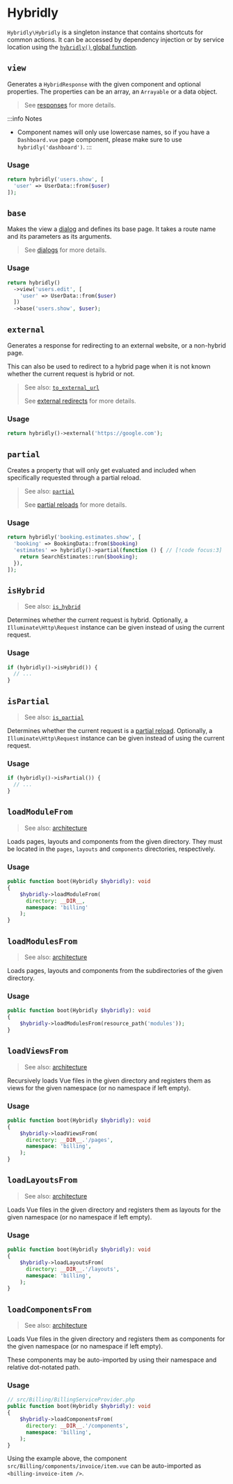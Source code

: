 # Hybridly

`Hybridly\Hybridly` is a singleton instance that contains shortcuts for common actions. It can be accessed by dependency injection or by service location using the [`hybridly()` global function](./functions.md#hybridly).

## `view`

Generates a `HybridResponse` with the given component and optional properties. The properties can be an array, an `Arrayable` or a data object.

> See [responses](../../guide/responses.md) for more details.

:::info Notes
- Component names will only use lowercase names, so if you have a `Dashboard.vue` page component, please make sure to use `hybridly('dashboard')`.
:::

### Usage

```php
return hybridly('users.show', [
  'user' => UserData::from($user)
]);
```

## `base`

Makes the view a [dialog](../../guide/dialogs.md) and defines its base page. It takes a route name and its parameters as its arguments.

> See [dialogs](../../guide/dialogs.md) for more details.

### Usage

```php
return hybridly()
  ->view('users.edit', [
    'user' => UserData::from($user)
  ])
  ->base('users.show', $user);
```

## `external`
  
Generates a response for redirecting to an external website, or a non-hybrid page. 

This can also be used to redirect to a hybrid page when it is not known whether the current request is hybrid or not.

> See also: [`to_external_url`](./functions.md#to-external-url)
> 
> See [external redirects](../../guide/responses.md#external-redirects) for more details.

### Usage

```php
return hybridly()->external('https://google.com');
```

## `partial`

Creates a property that will only get evaluated and included when specifically requested through a partial reload.

> See also: [`partial`](./functions.md#partial)
> 
> See [partial reloads](../../guide/partial-reloads.md) for more details.

### Usage

```php
return hybridly('booking.estimates.show', [
  'booking' => BookingData::from($booking)
  'estimates' => hybridly()->partial(function () { // [!code focus:3]
    return SearchEstimates::run($booking);
  }),
]);
```

## `isHybrid`

> See also: [`is_hybrid`](./functions.md#is-hybrid)

Determines whether the current request is hybrid. Optionally, a `Illuminate\Http\Request` instance can be given instead of using the current request.

### Usage

```php
if (hybridly()->isHybrid()) {
  // ...
}
```

## `isPartial`

> See also: [`is_partial`](./functions.md#is-partial)

Determines whether the current request is a [partial reload](../../guide/partial-reloads.md). Optionally, a `Illuminate\Http\Request` instance can be given instead of using the current request.

### Usage

```php
if (hybridly()->isPartial()) {
  // ...
}
```

## `loadModuleFrom`

> See also: [architecture](../../guide/architecture.md#custom)

Loads pages, layouts and components from the given directory. They must be located in the `pages`, `layouts` and `components` directories, respectively.

### Usage

```php
public function boot(Hybridly $hybridly): void
{
    $hybridly->loadModuleFrom(
      directory: __DIR__,
      namespace: 'billing'
    );
}
```

## `loadModulesFrom`

> See also: [architecture](../../guide/architecture.md#custom)

Loads pages, layouts and components from the subdirectories of the given directory.

### Usage

```php
public function boot(Hybridly $hybridly): void
{
    $hybridly->loadModulesFrom(resource_path('modules'));
}
```

## `loadViewsFrom`

> See also: [architecture](../../guide/architecture.md#custom)

Recursively loads Vue files in the given directory and registers them as views for the given namespace (or no namespace if left empty).

### Usage

```php
public function boot(Hybridly $hybridly): void
{
    $hybridly->loadViewsFrom(
      directory: __DIR__.'/pages',
      namespace: 'billing',
    );
}
```

## `loadLayoutsFrom`

> See also: [architecture](../../guide/architecture.md#custom)

Loads Vue files in the given directory and registers them as layouts for the given namespace (or no namespace if left empty).

### Usage

```php
public function boot(Hybridly $hybridly): void
{
    $hybridly->loadLayoutsFrom(
      directory: __DIR__.'/layouts',
      namespace: 'billing',
    );
}
```


## `loadComponentsFrom`

> See also: [architecture](../../guide/architecture.md#custom)

Loads Vue files in the given directory and registers them as components for the given namespace (or no namespace if left empty). 

These components may be auto-imported by using their namespace and relative dot-notated path. 

### Usage

```php
// src/Billing/BillingServiceProvider.php
public function boot(Hybridly $hybridly): void
{
    $hybridly->loadComponentsFrom(
      directory: __DIR__.'/components',
      namespace: 'billing',
    );
}
```

Using the example above, the component `src/Billing/components/invoice/item.vue` can be auto-imported as `<billing-invoice-item />`.
